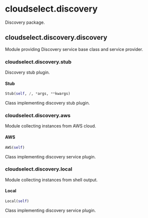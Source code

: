 <h1 id="cloudselect.discovery">cloudselect.discovery</h1>

Discovery package.
<h2 id="cloudselect.discovery.discovery">cloudselect.discovery.discovery</h2>

Module providing Discovery service base class and service provider.
<h3 id="cloudselect.discovery.stub">cloudselect.discovery.stub</h3>

Discovery stub plugin.
<h4 id="cloudselect.discovery.stub.Stub">Stub</h4>

```python
Stub(self, /, *args, **kwargs)
```
Class implementing discovery stub plugin.
<h3 id="cloudselect.discovery.aws">cloudselect.discovery.aws</h3>

Module collecting instances from AWS cloud.
<h4 id="cloudselect.discovery.aws.AWS">AWS</h4>

```python
AWS(self)
```
Class implementing discovery service plugin.
<h3 id="cloudselect.discovery.local">cloudselect.discovery.local</h3>

Module collecting instances from shell output.
<h4 id="cloudselect.discovery.local.Local">Local</h4>

```python
Local(self)
```
Class implementing discovery service plugin.
